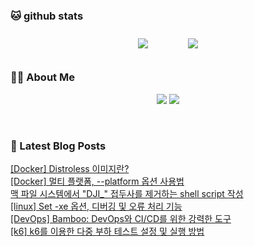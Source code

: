 
###  🐱 github stats  

<div id="main" align="center">
    <img src="https://github-readme-stats.vercel.app/api?username=peterica&count_private=true&show_icons=true&theme=radical"
        style="height: auto; margin-left: 20px; margin-right: 20px; padding: 10px;"/>
    <img src="https://github-readme-stats.vercel.app/api/top-langs/?username=peterica&layout=compact"   
        style="height: auto; margin-left: 20px; margin-right: 20px; padding: 10px;"/>
</div>

###  💁‍♀️ About Me  
<p align="center">
    <a href="https://peterica.tistory.com/"><img src="https://img.shields.io/badge/Blog-FF5722?style=flat-square&logo=Blogger&logoColor=white"/></a>
    <a href="mailto:ilovefran.ofm@gmail.com"><img src="https://img.shields.io/badge/Gmail-d14836?style=flat-square&logo=Gmail&logoColor=white&link=ilovefran.ofm@gmail.com"/></a>
</p>

<br>

### 📕 Latest Blog Posts   

<a href ="https://peterica.tistory.com/849"> [Docker] Distroless 이미지란? </a> <br>
<a href ="https://peterica.tistory.com/848"> [Docker] 멀티 플랫폼, --platform 옵션 사용법 </a> <br>
<a href ="https://peterica.tistory.com/847"> 맥 파일 시스템에서 &quot;DJI_&quot; 접두사를 제거하는 shell script 작성 </a> <br>
<a href ="https://peterica.tistory.com/846"> [linux] Set -xe 옵션, 디버깅 및 오류 처리 기능 </a> <br>
<a href ="https://peterica.tistory.com/845"> [DevOps] Bamboo: DevOps와 CI/CD를 위한 강력한 도구 </a> <br>
<a href ="https://peterica.tistory.com/843"> [k6] k6를 이용한 다중 부하 테스트 설정 및 실행 방법 </a> <br>
